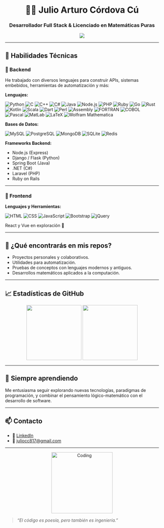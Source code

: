 <h1 align="center">👨‍💻 Julio Arturo Córdova Cú</h1>
<h3 align="center">Desarrollador Full Stack & Licenciado en Matemáticas Puras</h3>

<p align="center">
  <img src="https://readme-typing-svg.demolab.com/?lines=Bienvenido+a+mi+perfil+de+GitHub!;Desarrollador+Backend+y+Frontend;Apasionado+por+la+programación+y+las+matemáticas.&center=true&width=440&height=45&color=0F52BA&vCenter=true&size=20" />
</p>

---

## 🧠 Habilidades Técnicas

### 🔧 Backend

He trabajado con diversos lenguajes para construir APIs, sistemas embebidos, herramientas de automatización y más:

**Lenguajes:**

![Python](https://img.shields.io/badge/Python-3776AB?style=flat&logo=python&logoColor=white)
![C](https://img.shields.io/badge/C-00599C?style=flat&logo=c&logoColor=white)
![C++](https://img.shields.io/badge/C++-00599C?style=flat&logo=c%2b%2b&logoColor=white)
![C#](https://img.shields.io/badge/C%23-239120?style=flat&logo=c-sharp&logoColor=white)
![Java](https://img.shields.io/badge/Java-ED8B00?style=flat&logo=java&logoColor=white)
![Node.js](https://img.shields.io/badge/Node.js-339933?style=flat&logo=nodedotjs&logoColor=white)
![PHP](https://img.shields.io/badge/PHP-777BB4?style=flat&logo=php&logoColor=white)
![Ruby](https://img.shields.io/badge/Ruby-CC342D?style=flat&logo=ruby&logoColor=white)
![Go](https://img.shields.io/badge/Go-00ADD8?style=flat&logo=go&logoColor=white)
![Rust](https://img.shields.io/badge/Rust-000000?style=flat&logo=rust&logoColor=white)
![Kotlin](https://img.shields.io/badge/Kotlin-0095D5?style=flat&logo=kotlin&logoColor=white)
![Scala](https://img.shields.io/badge/Scala-DC322F?style=flat&logo=scala&logoColor=white)
![Dart](https://img.shields.io/badge/Dart-0175C2?style=flat&logo=dart&logoColor=white)
![Perl](https://img.shields.io/badge/Perl-39457E?style=flat&logo=perl&logoColor=white)
![Assembly](https://img.shields.io/badge/Assembly-6E4C13?style=flat&logo=none&logoColor=white)
![FORTRAN](https://img.shields.io/badge/FORTRAN-734F96?style=flat&logo=none)
![COBOL](https://img.shields.io/badge/COBOL-002F6C?style=flat)
![Pascal](https://img.shields.io/badge/Pascal-512BD4?style=flat)
![MatLab](https://img.shields.io/badge/MatLab-0076A8?style=flat)
![LaTeX](https://img.shields.io/badge/LaTeX-008080?style=flat)
![Wolfram Mathematica](https://img.shields.io/badge/Mathematica-DD1100?style=flat)

**Bases de Datos:**

![MySQL](https://img.shields.io/badge/MySQL-4479A1?style=flat&logo=mysql&logoColor=white)
![PostgreSQL](https://img.shields.io/badge/PostgreSQL-336791?style=flat&logo=postgresql&logoColor=white)
![MongoDB](https://img.shields.io/badge/MongoDB-47A248?style=flat&logo=mongodb&logoColor=white)
![SQLite](https://img.shields.io/badge/SQLite-003B57?style=flat&logo=sqlite&logoColor=white)
![Redis](https://img.shields.io/badge/Redis-DC382D?style=flat&logo=redis&logoColor=white)

**Frameworks Backend:**

- Node.js (Express)
- Django / Flask (Python)
- Spring Boot (Java)
- .NET (C#)
- Laravel (PHP)
- Ruby on Rails

---

### 🎨 Frontend

**Lenguajes y Herramientas:**

![HTML](https://img.shields.io/badge/HTML5-E34F26?style=flat&logo=html5&logoColor=white)
![CSS](https://img.shields.io/badge/CSS3-1572B6?style=flat&logo=css3&logoColor=white)
![JavaScript](https://img.shields.io/badge/JavaScript-F7DF1E?style=flat&logo=javascript&logoColor=black)
![Bootstrap](https://img.shields.io/badge/Bootstrap-563D7C?style=flat&logo=bootstrap&logoColor=white)
![jQuery](https://img.shields.io/badge/jQuery-0769AD?style=flat&logo=jquery&logoColor=white)

React y Vue en exploración 🚧

---

## 📌 ¿Qué encontrarás en mis repos?

- Proyectos personales y colaborativos.
- Utilidades para automatización.
- Pruebas de conceptos con lenguajes modernos y antiguos.
- Desarrollos matemáticos aplicados a la computación.

---

## 📈 Estadísticas de GitHub

<p align="center">
  <img src="https://github-readme-stats.vercel.app/api?username=Jaccstudios&show_icons=true&theme=github_dark&hide=issues&count_private=true" height="180" />
  <img src="https://github-readme-stats.vercel.app/api/top-langs/?username=Jaccstudios&layout=compact&theme=github_dark&langs_count=10" height="180"/>
</p>

---

## 🚀 Siempre aprendiendo

Me entusiasma seguir explorando nuevas tecnologías, paradigmas de programación, y combinar el pensamiento lógico-matemático con el desarrollo de software.

---

## 📫 Contacto

- 💼 [LinkedIn](https://www.linkedin.com/in/julio-arturo-c%C3%B3rdova-c%C3%BA-aa9a33286/)
- 📧 juliocc817@gmail.com

---

<p align="center">
  <img src="https://media.giphy.com/media/qgQUggAC3Pfv687qPC/giphy.gif" width="200" alt="Coding" />
</p>

> *“El código es poesía, pero también es ingeniería.”*
